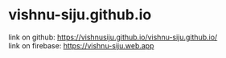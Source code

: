 # vishnu-siju.github.io
link on github:   https://vishnusiju.github.io/vishnu-siju.github.io/  <br>
link on firebase:   https://vishnu-siju.web.app
